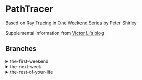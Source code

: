 # PathTracer

Based on [Ray Tracing in One Weekend Series](https://raytracing.github.io/) by Peter Shirley

Supplemental information from [Victor Li's blog](http://viclw17.github.io/)

## Branches
<details>
<summary>the-first-weekend</summary>
<br>
This is the first of three books in the <a href=https://raytracing.github.io/>"Ray Tracing in One Weekend Series"</a> by Peter Shirley. Topics covered from beginning to end include:


- Outputting an image (.ppm file)
- Using vectors to represent the world and its properties
- Rays, a simple camera, and a background
- Producing a sphere
- Surface normals, multiple hittable objects
- Anti-aliasing
- Diffuse materials
- Metallic materials
- Dielectric materials
- Positionable Camera
- Depth-of-field blur


![Final output image](reference/the-first-weekend/finishedProduct.png)

</details>

<details><summary>the-next-week</summary>
<br>
This is the second of three books in the <a href=https://raytracing.github.io/>"Ray Tracing in One Weekend Series"</a> by Peter Shirley. Topics covered from beginning to end include:

- Motion Blur
- Bounding Volume Hierarchies
- Solid Textures
- Perlin Noise
- Image Texture Mapping
- Rectangles and Lights
- Instances
- Volumes

</details>

<details>
<summary>the-rest-of-your-life</summary>
<br>
The final book in the <a href=https://raytracing.github.io/>"Ray Tracing in One Weekend Series"</a> by Peter Shirley. Topics covered from beginning to end include:

  - A Simple Monte Carlo Program
  - One Dimensional MC Integration
  - MC Integration on the Sphere of Directions
  - Light Scattering
  - Importance Sampling Materials
  - Generating Random Directions
  - Orthonormal Bases
  - Sampling Lights Directly
  - Mixture Densities
  - Some Architectural Decisions
  - Cleaning Up PDF Management
</details>
